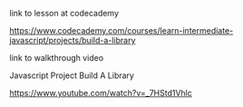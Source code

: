 link to lesson at codecademy

https://www.codecademy.com/courses/learn-intermediate-javascript/projects/build-a-library

link to walkthrough video


Javascript Project Build A Library


https://www.youtube.com/watch?v=_7HStd1Vhlc
